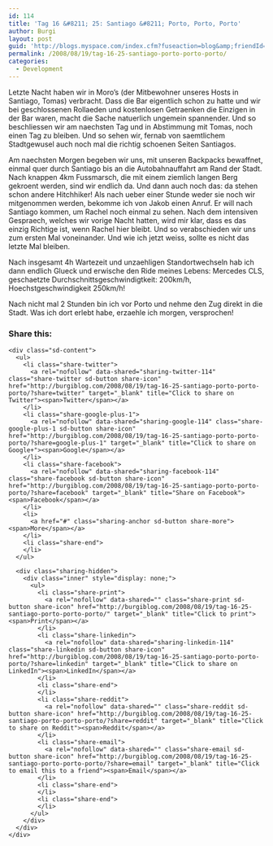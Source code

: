 ```yaml
---
id: 114
title: 'Tag 16 &#8211; 25: Santiago &#8211; Porto, Porto, Porto'
author: Burgi
layout: post
guid: 'http://blogs.myspace.com/index.cfm?fuseaction=blog&amp;friendId=11116526'
permalink: /2008/08/19/tag-16-25-santiago-porto-porto-porto/
categories:
  - Development
---
```

<p class="wp-flattr-button">
  <a class="FlattrButton" style="display:none;" href="http://burgiblog.com/2008/08/19/tag-16-25-santiago-porto-porto-porto/" title=" Tag 16 &#8211; 25: Santiago &#8211; Porto, Porto, Porto" rev="flattr;uid:BurkhardR;language:en_GB;category:audio;tags:blog;button:compact;">Letzte Nacht haben wir in Moro&#8217;s (der Mitbewohner unseres Hosts in Santiago, Tomas) verbracht. Dass die Bar eigentlich schon zu hatte und wir bei geschlossenen Rollaeden und kostenlosen Getraenken die...</a>
</p>

Letzte Nacht haben wir in Moro&#8217;s (der Mitbewohner unseres Hosts in Santiago, Tomas) verbracht. Dass die Bar eigentlich schon zu hatte und wir bei geschlossenen Rollaeden und kostenlosen Getraenken die Einzigen in der Bar waren, macht die Sache natuerlich ungemein spannender. Und so beschliessen wir am naechsten Tag und in Abstimmung mit Tomas, noch einen Tag zu bleiben. Und so sehen wir, fernab von saemtlichem Stadtgewusel auch noch mal die richtig schoenen Seiten Santiagos.

Am naechsten Morgen begeben wir uns, mit unseren Backpacks bewaffnet, einmal quer durch Santiago bis an die Autobahnauffahrt am Rand der Stadt. Nach knappen 4km Fussmarsch, die mit einem ziemlich langen Berg gekroent werden, sind wir endlich da. Und dann auch noch das: da stehen schon andere Hitchhiker! Als nach ueber einer Stunde weder sie noch wir mitgenommen werden, bekomme ich von Jakob einen Anruf. Er will nach Santiago kommen, um Rachel noch einmal zu sehen. Nach dem intensiven Gespraech, welches wir vorige Nacht hatten, wird mir klar, dass es das einzig Richtige ist, wenn Rachel hier bleibt. Und so verabschieden wir uns zum ersten Mal voneinander. Und wie ich jetzt weiss, sollte es nicht das letzte Mal bleiben.

Nach insgesamt 4h Wartezeit und unzaehligen Standortwechseln hab ich dann endlich Glueck und erwische den Ride meines Lebens: Mercedes CLS, geschaetzte Durchschnittsgeschwindigtkeit: 200km/h, Hoechstgeschwindigkeit 250km/h!

Nach nicht mal 2 Stunden bin ich vor Porto und nehme den Zug direkt in die Stadt. Was ich dort erlebt habe, erzaehle ich morgen, versprochen!

<div class="sharedaddy sd-sharing-enabled">
  <div class="robots-nocontent sd-block sd-social sd-social-icon-text sd-sharing">
    <h3 class="sd-title">
      Share this:
    </h3>
    
    <div class="sd-content">
      <ul>
        <li class="share-twitter">
          <a rel="nofollow" data-shared="sharing-twitter-114" class="share-twitter sd-button share-icon" href="http://burgiblog.com/2008/08/19/tag-16-25-santiago-porto-porto-porto/?share=twitter" target="_blank" title="Click to share on Twitter"><span>Twitter</span></a>
        </li>
        <li class="share-google-plus-1">
          <a rel="nofollow" data-shared="sharing-google-114" class="share-google-plus-1 sd-button share-icon" href="http://burgiblog.com/2008/08/19/tag-16-25-santiago-porto-porto-porto/?share=google-plus-1" target="_blank" title="Click to share on Google+"><span>Google</span></a>
        </li>
        <li class="share-facebook">
          <a rel="nofollow" data-shared="sharing-facebook-114" class="share-facebook sd-button share-icon" href="http://burgiblog.com/2008/08/19/tag-16-25-santiago-porto-porto-porto/?share=facebook" target="_blank" title="Share on Facebook"><span>Facebook</span></a>
        </li>
        <li>
          <a href="#" class="sharing-anchor sd-button share-more"><span>More</span></a>
        </li>
        <li class="share-end">
        </li>
      </ul>
      
      <div class="sharing-hidden">
        <div class="inner" style="display: none;">
          <ul>
            <li class="share-print">
              <a rel="nofollow" data-shared="" class="share-print sd-button share-icon" href="http://burgiblog.com/2008/08/19/tag-16-25-santiago-porto-porto-porto/" target="_blank" title="Click to print"><span>Print</span></a>
            </li>
            <li class="share-linkedin">
              <a rel="nofollow" data-shared="sharing-linkedin-114" class="share-linkedin sd-button share-icon" href="http://burgiblog.com/2008/08/19/tag-16-25-santiago-porto-porto-porto/?share=linkedin" target="_blank" title="Click to share on LinkedIn"><span>LinkedIn</span></a>
            </li>
            <li class="share-end">
            </li>
            <li class="share-reddit">
              <a rel="nofollow" data-shared="" class="share-reddit sd-button share-icon" href="http://burgiblog.com/2008/08/19/tag-16-25-santiago-porto-porto-porto/?share=reddit" target="_blank" title="Click to share on Reddit"><span>Reddit</span></a>
            </li>
            <li class="share-email">
              <a rel="nofollow" data-shared="" class="share-email sd-button share-icon" href="http://burgiblog.com/2008/08/19/tag-16-25-santiago-porto-porto-porto/?share=email" target="_blank" title="Click to email this to a friend"><span>Email</span></a>
            </li>
            <li class="share-end">
            </li>
            <li class="share-end">
            </li>
          </ul>
        </div>
      </div>
    </div>
  </div>
</div>